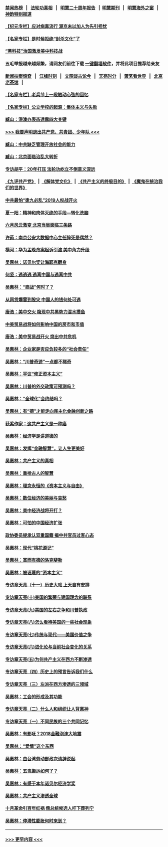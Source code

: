 #### [禁闻热榜](热点新闻.md?=0)  &nbsp;&nbsp;|&nbsp;&nbsp; [法轮功真相](https://github.com/gfw-breaker/truth/blob/master/README.md?=0) &nbsp;&nbsp;|&nbsp;&nbsp; [明慧二十周年报告](https://github.com/gfw-breaker/mh-reports/blob/master/README.md?=0) &nbsp;&nbsp;|&nbsp;&nbsp;[明慧期刊](https://github.com/gfw-breaker/mh-qikan) &nbsp;&nbsp;|&nbsp;&nbsp; [明慧海外之窗](https://github.com/gfw-breaker/mh-news/blob/master/README.md?=0) &nbsp;&nbsp;|&nbsp;&nbsp; [神韵特别报道](https://github.com/gfw-breaker/mh-news/blob/master/shenyun.md?=0)
#### [【纪元专栏】应对病毒流行 渥京未以加人为先引担忧](../pages/nsc423/n11875714.md?t=03160931) 
#### [【名家专栏】是时候拒绝“封杀文化”了](../pages/nsc423/n11814093.md?t=03160931) 
#### [“黑科技”治国激发美中科技战](../pages/nsc423/n11638056.md?t=03160931) 
#### 五毛举报越来越频繁，请网友们前往下载 [一键翻墙软件](https://github.com/gfw-breaker/ssr-accounts)，并将此项目推荐给亲友
#### [新闻拍案惊奇](https://github.com/gfw-breaker/banned-news/blob/master/pages/link4.md) &nbsp;&nbsp;|&nbsp;&nbsp; [江峰时刻](https://github.com/gfw-breaker/banned-news/blob/master/pages/link4.md) &nbsp;&nbsp;|&nbsp;&nbsp; [文昭谈古论今](https://github.com/gfw-breaker/banned-news/blob/master/pages/link4.md) &nbsp;&nbsp;|&nbsp;&nbsp; [天亮时分](https://github.com/gfw-breaker/banned-news/blob/master/pages/link4.md) &nbsp;&nbsp;|&nbsp;&nbsp; [萧茗看世界](https://github.com/gfw-breaker/banned-news/blob/master/pages/link4.md) &nbsp;&nbsp;|&nbsp;&nbsp; [北京老茶馆](https://github.com/gfw-breaker/banned-news/blob/master/pages/link4.md) &nbsp;&nbsp;|&nbsp;&nbsp; 
#### [【名家专栏】老兵节上一段触动心弦的回忆](../pages/nsc423/n11646016.md?t=03160931) 
#### [【名家专栏】公立学校的起源：集体主义与失败](../pages/nsc423/n11601833.md?t=03160931) 
#### [臧山：港澳办表态透露四大关键](../pages/nsc423/n11421628.md?t=03160931) 
#### [>>> 我要声明退出共产党、共青团、少年队 <<<](https://github.com/begood0513/goodnews/blob/master/quit/letter.md) 
#### [臧山：中共缺乏管理开放社会的能力](../pages/nsc423/n11407457.md?t=03160931) 
#### [臧山：北京面临治乱大转折](../pages/nsc423/n11406895.md?t=03160931) 
#### [专访胡平：20年打压 法轮功屹立不倒意义深远](../pages/nsc423/n11398800.md?t=03160931) 
#### [《九评共产党》](https://github.com/begood0513/9ping.md/blob/master/README.md) &nbsp;|&nbsp; [《解体党文化》](../../../../jtdwh.md/blob/master/README.md)  &nbsp;|&nbsp; [《共产主义的终极目的》](../../../../gczydzjmd.md/blob/master/README.md) &nbsp;|&nbsp; [《魔鬼在统治我们的世界》](../../../../mgztzwmdsj.md/blob/master/README.md) 
#### [中共最怕“逢九必乱”2019人权战开火](../pages/nsc423/n11385248.md?t=03160931) 
#### [夏一阳：精神和肉体灭绝的手段—转化洗脑](../pages/nsc423/n11368250.md?t=03160931) 
#### [六月风云激变 北京当局面临三条路](../pages/nsc423/n11313668.md?t=03160931) 
#### [许茹：南京公安大数据中心主任猝死是偶然？](../pages/nsc423/n11064744.md?t=03160931) 
#### [横河：华为孟晚舟案起诉引渡 美中角力升级](../pages/nsc423/n11027230.md?t=03160931) 
#### [吴惠林：诺贝尔奖让海耶克翻身](../pages/nsc423/n10890049.md?t=03160931) 
#### [何坚：逃逃逃 逃离中国与逃离中共](../pages/nsc423/n10592891.md?t=03160931) 
#### [吴惠林：“商战”何时了？](../pages/nsc423/n10573558.md?t=03160931) 
#### [从网贷爆雷到股灾 中国人的钱何处可逃](../pages/nsc423/n10572800.md?t=03160931) 
#### [唐浩：美中交火 隐现中共黑势力混水摸鱼](../pages/nsc423/n10544040.md?t=03160931) 
#### [中美贸易战将如何影响中国的房市和币值](../pages/nsc423/n10543697.md?t=03160931) 
#### [唐浩：美中贸易战开火 烧出中共危机](../pages/nsc423/n10540126.md?t=03160931) 
#### [吴惠林：企业家是否应负较多的“社会责任”](../pages/nsc423/n10535022.md?t=03160931) 
#### [吴惠林：“川普奇迹”一点都不稀奇](../pages/nsc423/n10512808.md?t=03160931) 
#### [吴惠林：平议“修正资本主义”](../pages/nsc423/n10495724.md?t=03160931) 
#### [吴惠林：川普的外交政策可预测吗？](../pages/nsc423/n10462387.md?t=03160931) 
#### [吴惠林：“全球化”会终结吗？](../pages/nsc423/n10452838.md?t=03160931) 
#### [吴惠林：有“德”才能走向民主化金融创新之路](../pages/nsc423/n10432292.md?t=03160931) 
#### [获奖作家：这共产主义是一种癌](../pages/nsc423/n10431541.md?t=03160931) 
#### [吴惠林：经济学是讲道德的](../pages/nsc423/n10398014.md?t=03160931) 
#### [吴惠林：发挥“金融智慧”，让人生更美好](../pages/nsc423/n10375019.md?t=03160931) 
#### [吴惠林：共产主义的真相](../pages/nsc423/n10351394.md?t=03160931) 
#### [吴惠林：重拾古人的智慧](../pages/nsc423/n10337691.md?t=03160931) 
#### [吴惠林：理念永恒的《资本主义与自由》](../pages/nsc423/n10316274.md?t=03160931) 
#### [吴惠林：数位经济的美丽与哀愁](../pages/nsc423/n10292946.md?t=03160931) 
#### [吴惠林：美中经济战将开打？](../pages/nsc423/n10258825.md?t=03160931) 
#### [吴惠林：可怕的中国经济扩张](../pages/nsc423/n10219147.md?t=03160931) 
#### [政协委员提承认双重国籍 揭中共官员过客心态](../pages/nsc423/n10208809.md?t=03160931) 
#### [吴惠林：现代“桃花源记”](../pages/nsc423/n10185234.md?t=03160931) 
#### [吴惠林：富而有德的洛克斐勒](../pages/nsc423/n10142264.md?t=03160931) 
#### [吴惠林：被诬蔑的“资本主义”](../pages/nsc423/n10124816.md?t=03160931) 
#### [专访章天亮（十一）历史大戏 上天自有安排](../pages/nsc423/n10094905.md?t=03160931) 
#### [专访章天亮(十)美国的繁荣与建国理念的联系](../pages/nsc423/n10094899.md?t=03160931) 
#### [专访章天亮(九)美国的左右之争和川普执政](../pages/nsc423/n10094889.md?t=03160931) 
#### [专访章天亮(八)怎么看待美国的一些社会现象](../pages/nsc423/n10094857.md?t=03160931) 
#### [专访章天亮(七)传统与现代——美国价值之争](../pages/nsc423/n10093140.md?t=03160931) 
#### [专访章天亮(六)进化论与当前社会变化的关系](../pages/nsc423/n10092036.md?t=03160931) 
#### [专访章天亮(五)为何共产主义在西方不断渗透](../pages/nsc423/n10083620.md?t=03160931) 
#### [专访章天亮（四）历史上的预言告诉我们什么](../pages/nsc423/n10083606.md?t=03160931) 
#### [专访章天亮（三）左派在西方渗透的三领域](../pages/nsc423/n10081115.md?t=03160931) 
#### [吴惠林：工会的形成及其功能](../pages/nsc423/n10080633.md?t=03160931) 
#### [专访章天亮（二）什么人和组织让人背离神](../pages/nsc423/n10076637.md?t=03160931) 
#### [专访章天亮（一）不同民族的三个共同记忆](../pages/nsc423/n10074188.md?t=03160931) 
#### [吴惠林：有影呒？2018金融泡沫大地震](../pages/nsc423/n10040534.md?t=03160931) 
#### [吴惠林：“爱情”这个东西](../pages/nsc423/n10019423.md?t=03160931) 
#### [吴惠林：由台湾劳动部政次请辞说起](../pages/nsc423/n9979679.md?t=03160931) 
#### [吴惠林：五鬼搬运如何了？](../pages/nsc423/n9925338.md?t=03160931) 
#### [吴惠林：有感于本年诺贝尔经济学奖](../pages/nsc423/n9871883.md?t=03160931) 
#### [吴惠林：共产主义渗透全球](../pages/nsc423/n9812748.md?t=03160931) 
#### [十月革命引百年红祸 俄总统候选人吁下葬列宁](../pages/nsc423/n9810182.md?t=03160931) 
#### [吴惠林：停滞性膨胀何时来到？](../pages/nsc423/n9764136.md?t=03160931) 

----
#### [ >>> 更早内容 <<< ](../indexes/nsc423-earlier.md)
